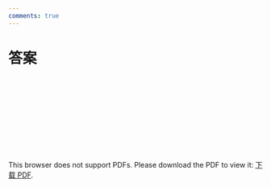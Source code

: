 ```yaml
---
comments: true
---
```

# 答案
<object data="https://eanyang7.github.io/Probability-and-Statistics/assets/4/answers.pdf" type="application/pdf" width="700px" height="700px">
    <embed src="https://eanyang7.github.io/Probability-and-Statistics/assets/4/answers.pdf">
        <p>This browser does not support PDFs. Please download the PDF to view it: <a href="https://eanyang7.github.io/Probability-and-Statistics/assets/4/answers.pdf">下载 PDF</a>.</p>
    </embed>
</object>
